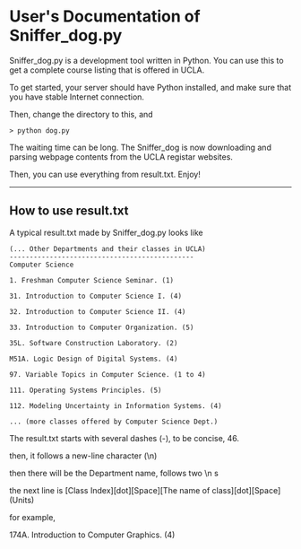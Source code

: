 # User's Documentation of Sniffer_dog.py



Sniffer_dog.py is a development tool written in Python. You can use this to get a complete course listing that is offered in UCLA. 

To get started, your server should have Python installed, and make sure that you have stable Internet connection.

Then, change the directory to this, and

``` shell
> python dog.py
```

The waiting time can be long. The Sniffer_dog is now downloading and parsing webpage contents from the UCLA registar websites.

Then, you can use everything from result.txt. Enjoy!

---

## How to use result.txt

A typical result.txt made by Sniffer_dog.py looks like

```
(... Other Departments and their classes in UCLA)
----------------------------------------------
Computer Science

1. Freshman Computer Science Seminar. (1)

31. Introduction to Computer Science I. (4)

32. Introduction to Computer Science II. (4)

33. Introduction to Computer Organization. (5)

35L. Software Construction Laboratory. (2)

M51A. Logic Design of Digital Systems. (4)

97. Variable Topics in Computer Science. (1 to 4)

111. Operating Systems Principles. (5)

112. Modeling Uncertainty in Information Systems. (4)

... (more classes offered by Computer Science Dept.)
```

The result.txt starts with several dashes (-), to be concise, 46.

then, it follows a new-line character (\n)

then there will be the Department name, follows two \n s

the next line is \[Class Index\]\[dot\]\[Space\]\[The name of class\]\[dot\]\[Space\]\(Units\)

for example,

174A. Introduction to Computer Graphics. (4)

